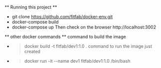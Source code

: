 ** Running this project **
- git clone https://github.com/fitfab/docker-env.git
- docker-compose build
- docker-compose up
Then check on the browser http://localhost:3002

** other docker commands **
command to build the image
- > docker build -t fitfab/dev1:1.0 .
command to run the image just created
- > docker run -it --name dev1 fitfab/dev1:1.0 /bin/bash
